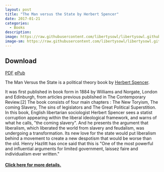 ```yaml
---
layout: post
title: "The Man versus the State by Herbert Spencer"
date: 2017-01-21
categories:
  - Books
description: 
image: https://raw.githubusercontent.com/libertysowl/libertysowl.github.io/master/images/Spencer_Man_Versus_State_frontpage.jpg
image-sm: https://raw.githubusercontent.com/libertysowl/libertysowl.github.io/master/images/Spencer_Man_Versus_State_frontpage.jpg
---
```


<div style="clear: both">

<div id="posts_download">
<h2>Download</h2>
<a class="preview__more" href="https://drive.google.com/file/d/0B3RbVVPSsViuVUJSRHVzNG41bE0" download>PDF</a>
<a class="preview__more" href="https://drive.google.com/open?id=0B3RbVVPSsViuSHlvSjFMQ1l0bTg" download>ePub</a>

</div>

<div id="posts_main">

<p>The Man Versus the State is a political theory book by <a href="http://www.iep.utm.edu/spencer/"> Herbert Spencer</a>.</p>
<p>It was first published in book form in 1884 by Williams and Norgate, London and Edinburgh, from articles previous published in The Contemporary Review.[2] The book consists of four main chapters : The New Toryism, The coming Slavery, The sins of legislators and The Great Political Superstition. In this book, English libertarian sociologist Herbert Spencer sees a statist corruption appearing within the liberal ideological framework, and warns of what he calls, "the coming slavery". And he presents the argument that liberalism, which liberated the world from slavery and feudalism, was undergoing a transformation. Its new love for the state would put liberalism behind a movement to create a new despotism that would be worse than the old. Henry Hazlitt has once said that this is "One of the most powerful and influential arguments for limited government, laissez faire and individualism ever written."</p>
<h4><a href="https://en.wikipedia.org/wiki/The_Man_Versus_the_State"> Click here for more details.</a></h4>

</div>


<div>